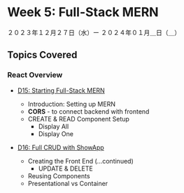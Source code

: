 # Week 5: Full-Stack MERN

２０２３年１２月２７日（水）ー ２０２４年０１月＿日（＿）

## Topics Covered

### React Overview

- [D15: Starting Full-Stack MERN](Lecture-Code/D15-Starting_FullStack_MERN/)
    - Introduction: Setting up MERN
    - **CORS** - to connect backend with frontend
    - CREATE & READ Component Setup
        - Display All
        - Display One

- [D16: Full CRUD with ShowApp](Lecture-Code/D16-Full_CRUD_ShowApp/)
    - Creating the Front End (...continued)
        - UPDATE & DELETE
    - Reusing Components
    - Presentational vs Container

<!--
- [D17: CRUD in React, Part II](Lecture-Code/D17-CRUD_in_React_II/)
    - Update and Delete

- [D18: CRUD in React, Part III](Lecture-Code/D18-CRUD_in_React_III/)
    - Reusing Components
    - Presentational vs Container
-->